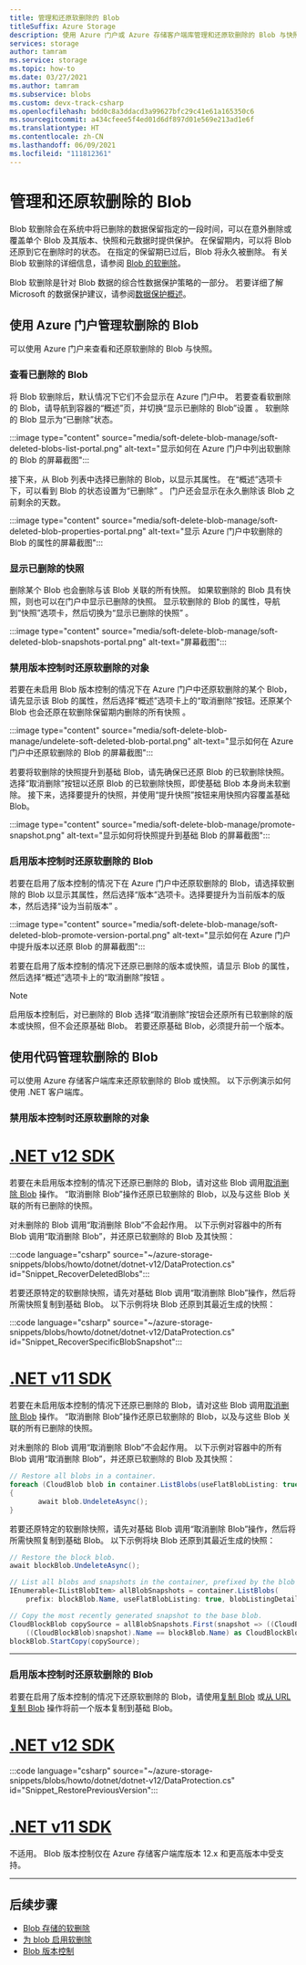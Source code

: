 ```yaml
---
title: 管理和还原软删除的 Blob
titleSuffix: Azure Storage
description: 使用 Azure 门户或 Azure 存储客户端库管理和还原软删除的 Blob 与快照。
services: storage
author: tamram
ms.service: storage
ms.topic: how-to
ms.date: 03/27/2021
ms.author: tamram
ms.subservice: blobs
ms.custom: devx-track-csharp
ms.openlocfilehash: bdd0c8a3ddacd3a99627bfc29c41e61a165350c6
ms.sourcegitcommit: a434cfeee5f4ed01d6df897d01e569e213ad1e6f
ms.translationtype: HT
ms.contentlocale: zh-CN
ms.lasthandoff: 06/09/2021
ms.locfileid: "111812361"
---
```

# <a name="manage-and-restore-soft-deleted-blobs"></a>管理和还原软删除的 Blob

Blob 软删除会在系统中将已删除的数据保留指定的一段时间，可以在意外删除或覆盖单个 Blob 及其版本、快照和元数据时提供保护。 在保留期内，可以将 Blob 还原到它在删除时的状态。 在指定的保留期已过后，Blob 将永久被删除。 有关 Blob 软删除的详细信息，请参阅 [Blob 的软删除](soft-delete-blob-overview.md)。

Blob 软删除是针对 Blob 数据的综合性数据保护策略的一部分。 若要详细了解 Microsoft 的数据保护建议，请参阅[数据保护概述](data-protection-overview.md)。

## <a name="manage-soft-deleted-blobs-with-the-azure-portal"></a>使用 Azure 门户管理软删除的 Blob

可以使用 Azure 门户来查看和还原软删除的 Blob 与快照。

### <a name="view-deleted-blobs"></a>查看已删除的 Blob

将 Blob 软删除后，默认情况下它们不会显示在 Azure 门户中。 若要查看软删除的 Blob，请导航到容器的“概述”页，并切换“显示已删除的 Blob”设置 。 软删除的 Blob 显示为“已删除”状态。

:::image type="content" source="media/soft-delete-blob-manage/soft-deleted-blobs-list-portal.png" alt-text="显示如何在 Azure 门户中列出软删除的 Blob 的屏幕截图":::

接下来，从 Blob 列表中选择已删除的 Blob，以显示其属性。 在“概述”选项卡下，可以看到 Blob 的状态设置为“已删除” 。 门户还会显示在永久删除该 Blob 之前剩余的天数。

:::image type="content" source="media/soft-delete-blob-manage/soft-deleted-blob-properties-portal.png" alt-text="显示 Azure 门户中软删除的 Blob 的属性的屏幕截图":::

### <a name="view-deleted-snapshots"></a>显示已删除的快照

删除某个 Blob 也会删除与该 Blob 关联的所有快照。 如果软删除的 Blob 具有快照，则也可以在门户中显示已删除的快照。 显示软删除的 Blob 的属性，导航到“快照”选项卡，然后切换为“显示已删除的快照” 。

:::image type="content" source="media/soft-delete-blob-manage/soft-deleted-blob-snapshots-portal.png" alt-text="屏幕截图":::

### <a name="restore-soft-deleted-objects-when-versioning-is-disabled"></a>禁用版本控制时还原软删除的对象

若要在未启用 Blob 版本控制的情况下在 Azure 门户中还原软删除的某个 Blob，请先显示该 Blob 的属性，然后选择“概述”选项卡上的“取消删除”按钮。还原某个 Blob 也会还原在软删除保留期内删除的所有快照 。

:::image type="content" source="media/soft-delete-blob-manage/undelete-soft-deleted-blob-portal.png" alt-text="显示如何在 Azure 门户中还原软删除的 Blob 的屏幕截图":::

若要将软删除的快照提升到基础 Blob，请先确保已还原 Blob 的已软删除快照。 选择“取消删除”按钮以还原 Blob 的已软删除快照，即使基础 Blob 本身尚未软删除。 接下来，选择要提升的快照，并使用“提升快照”按钮来用快照内容覆盖基础 Blob。

:::image type="content" source="media/soft-delete-blob-manage/promote-snapshot.png" alt-text="显示如何将快照提升到基础 Blob 的屏幕截图":::

### <a name="restore-soft-deleted-blobs-when-versioning-is-enabled"></a>启用版本控制时还原软删除的 Blob

若要在启用了版本控制的情况下在 Azure 门户中还原软删除的 Blob，请选择软删除的 Blob 以显示其属性，然后选择“版本”选项卡。选择要提升为当前版本的版本，然后选择“设为当前版本” 。  

:::image type="content" source="media/soft-delete-blob-manage/soft-deleted-blob-promote-version-portal.png" alt-text="显示如何在 Azure 门户中提升版本以还原 Blob 的屏幕截图":::

若要在启用了版本控制的情况下还原已删除的版本或快照，请显示 Blob 的属性，然后选择“概述”选项卡上的“取消删除”按钮 。

> [!NOTE]
> 启用版本控制后，对已删除的 Blob 选择“取消删除”按钮会还原所有已软删除的版本或快照，但不会还原基础 Blob。 若要还原基础 Blob，必须提升前一个版本。

## <a name="manage-soft-deleted-blobs-with-code"></a>使用代码管理软删除的 Blob

可以使用 Azure 存储客户端库来还原软删除的 Blob 或快照。 以下示例演示如何使用 .NET 客户端库。

### <a name="restore-soft-deleted-objects-when-versioning-is-disabled"></a>禁用版本控制时还原软删除的对象

# <a name="net-v12-sdk"></a>[.NET v12 SDK](#tab/dotnet)

若要在未启用版本控制的情况下还原已删除的 Blob，请对这些 Blob 调用[取消删除 Blob](/rest/api/storageservices/undelete-blob) 操作。 “取消删除 Blob”操作还原已软删除的 Blob，以及与这些 Blob 关联的所有已删除的快照。

对未删除的 Blob 调用“取消删除 Blob”不会起作用。 以下示例对容器中的所有 Blob 调用“取消删除 Blob”，并还原已软删除的 Blob 及其快照：

:::code language="csharp" source="~/azure-storage-snippets/blobs/howto/dotnet/dotnet-v12/DataProtection.cs" id="Snippet_RecoverDeletedBlobs":::

若要还原特定的软删除快照，请先对基础 Blob 调用“取消删除 Blob”操作，然后将所需快照复制到基础 Blob。 以下示例将块 Blob 还原到其最近生成的快照：

:::code language="csharp" source="~/azure-storage-snippets/blobs/howto/dotnet/dotnet-v12/DataProtection.cs" id="Snippet_RecoverSpecificBlobSnapshot":::

# <a name="net-v11-sdk"></a>[.NET v11 SDK](#tab/dotnet11)

若要在未启用版本控制的情况下还原已删除的 Blob，请对这些 Blob 调用[取消删除 Blob](/rest/api/storageservices/undelete-blob) 操作。 “取消删除 Blob”操作还原已软删除的 Blob，以及与这些 Blob 关联的所有已删除的快照。

对未删除的 Blob 调用“取消删除 Blob”不会起作用。 以下示例对容器中的所有 Blob 调用“取消删除 Blob”，并还原已软删除的 Blob 及其快照：

```csharp
// Restore all blobs in a container.
foreach (CloudBlob blob in container.ListBlobs(useFlatBlobListing: true, blobListingDetails: BlobListingDetails.Deleted))
{
       await blob.UndeleteAsync();
}
```

若要还原特定的软删除快照，请先对基础 Blob 调用“取消删除 Blob”操作，然后将所需快照复制到基础 Blob。 以下示例将块 Blob 还原到其最近生成的快照：

```csharp
// Restore the block blob.
await blockBlob.UndeleteAsync();

// List all blobs and snapshots in the container, prefixed by the blob name.
IEnumerable<IListBlobItem> allBlobSnapshots = container.ListBlobs(
    prefix: blockBlob.Name, useFlatBlobListing: true, blobListingDetails: BlobListingDetails.Snapshots);

// Copy the most recently generated snapshot to the base blob.
CloudBlockBlob copySource = allBlobSnapshots.First(snapshot => ((CloudBlockBlob)version).IsSnapshot &&
    ((CloudBlockBlob)snapshot).Name == blockBlob.Name) as CloudBlockBlob;
blockBlob.StartCopy(copySource);
```  

---

### <a name="restore-soft-deleted-blobs-when-versioning-is-enabled"></a>启用版本控制时还原软删除的 Blob

若要在启用了版本控制的情况下还原软删除的 Blob，请使用[复制 Blob](/rest/api/storageservices/copy-blob) 或[从 URL 复制 Blob](/rest/api/storageservices/copy-blob-from-url) 操作将前一个版本复制到基础 Blob。  

# <a name="net-v12-sdk"></a>[.NET v12 SDK](#tab/dotnet)

:::code language="csharp" source="~/azure-storage-snippets/blobs/howto/dotnet/dotnet-v12/DataProtection.cs" id="Snippet_RestorePreviousVersion":::

# <a name="net-v11-sdk"></a>[.NET v11 SDK](#tab/dotnet11)

不适用。 Blob 版本控制仅在 Azure 存储客户端库版本 12.x 和更高版本中受支持。

---

## <a name="next-steps"></a>后续步骤

- [Blob 存储的软删除](soft-delete-blob-overview.md)
- [为 blob 启用软删除](soft-delete-blob-enable.md)
- [Blob 版本控制](versioning-overview.md)
